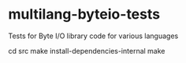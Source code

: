 # multilang-byteio-tests
Tests for Byte I/O library code for various languages

cd src
make install-dependencies-internal
make
